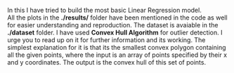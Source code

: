 In this I have tried to build the most basic Linear Regression model.<br>
All the plots in the <b>./results/</b> folder have been mentioned in the code as well for easier understanding and reproduction.
The dataset is avaiable in the <b>./dataset</b> folder.
I have used <b>Convex Hull Algorithm</b> for outlier detection. I urge you to read up on it for further information and its working. The simplest explanation for it is that its the smallest convex polygon containing all the given points, where the input is an array of points specified by their x and y coordinates. The output is the convex hull of this set of points.
